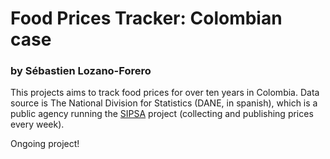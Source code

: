 # Food Prices Tracker: Colombian case
### by Sébastien Lozano-Forero

This projects aims to track food prices for over ten years in Colombia. Data source is The National Division for Statistics (DANE, in spanish), which is a public agency running the [SIPSA](https://www.dane.gov.co/index.php/estadisticas-por-tema/agropecuario/sistema-de-informacion-de-precios-sipsa) project (collecting and publishing prices every week). 

Ongoing project! 